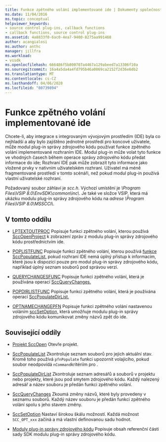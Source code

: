 ```yaml
---
title: Funkce zpětného volání implementované ide | Dokumenty společnosti Microsoft
ms.date: 11/04/2016
ms.topic: conceptual
helpviewer_keywords:
- source control plug-ins, callback functions
- callback functions, source control plug-ins
ms.assetid: 4a8833f0-6ac0-4ea7-9400-8275aa991468
author: acangialosi
ms.author: anthc
manager: jillfra
ms.workload:
- vssdk
ms.openlocfilehash: 666486f5b800707a4467a129abeed7a13306f10a
ms.sourcegitcommit: 16a4a5da4a4fd795b46a0869ca2152f2d36e6db2
ms.translationtype: MT
ms.contentlocale: cs-CZ
ms.lasthandoff: 04/06/2020
ms.locfileid: "80739894"
---
```

# <a name="callback-functions-implemented-by-the-ide"></a>Funkce zpětného volání implementované ide
Chcete-li, aby integrace s integrovaným vývojovým prostředím (IDE) byla co nejhladší a aby bylo zajištěno jednotné prostředí pro koncové uživatele, může modul plug-in správy zdrojového kódu používat funkce zpětného volání implementované rozhraním IDE. Modul plug-in může volat tyto funkce ve vhodných časech během operace správy zdrojového kódu předat informace do ide; Rozhraní IDE pak může zobrazit tyto informace jako vložené prvky v nativním uživatelském rozhraní. Uživatel má méně fragmentované prostředí v tomto scénáři, než pokud modul plug-in používá vlastní uživatelské rozhraní.

 Požadovaný soubor záhlaví je *scc.h*. Výchozí umístění je *\Program Files\VSIP 8.0\EnvSDK\common\inc\\*. Je také ve složce VSIP, která má ukázku modulu plug-in správy zdrojového kódu na *adrese \Program Files\VSIP 8.0\MSSCCI\\*.

## <a name="in-this-section"></a>V tomto oddílu
- [LPTEXTOUTPROC](../extensibility/lptextoutproc.md) Popisuje funkci zpětného volání, kterou používá [SccOpenProject](../extensibility/sccopenproject-function.md) k zobrazení zpráv z modulu plug-in správy zdrojového kódu prostřednictvím ide.

- [POPLISTFUNC](../extensibility/poplistfunc.md) Popisuje funkci zpětného volání, kterou používá [funkce SccPopulateList,](../extensibility/sccpopulatelist-function.md) pokud rozhraní IDE nemá úplný přístup k informacím, které jsou k dispozici pouze pro modul plug-in správy zdrojového kódu, například úplný seznam souborů pod správou verzí.

- [QUERYCHANGESFUNC](../extensibility/querychangesfunc.md) Popisuje funkci zpětného volání, která je používána operací [SccQueryChanges.](../extensibility/sccquerychanges-function.md)

- [POPDIRLISTFUNC](../extensibility/popdirlistfunc.md) Popisuje funkci zpětného volání, která je používána operací [SccPopulateDirList.](../extensibility/sccpopulatedirlist-function.md)

- [OPTNAMECHANGEPFN](../extensibility/optnamechangepfn.md) Popisuje funkci zpětného volání nastavenou voláním [sccSetOption,](../extensibility/sccsetoption-function.md) která umožňuje modulu plug-in správy zdrojového kódu komunikovat změny názvů zpět do ide.

## <a name="related-sections"></a>Související oddíly
- [Projekt SccOpen](../extensibility/sccopenproject-function.md) Otevře projekt.

- [SccPopulateList](../extensibility/sccpopulatelist-function.md) Zkontroluje seznam souborů pro jejich aktuální stav. Kromě toho používá `pfnPopulate` funkci upozornit volajícího, pokud soubor neodpovídá `nCommand`kritériím pro .

- [SccPopulateDirList](../extensibility/sccpopulatedirlist-function.md) Zkontroluje seznam adresářů a souborů v projektu nebo projekty, které jsou pod smytem zdrojového kódu. Každý nalezený adresář a název souboru je předán funkci zpětného volání.

- [SccQueryChanges](../extensibility/sccquerychanges-function.md) Zkoumá změny názvů, které byly provedeny v seznamu souborů. Každý název souboru je předán funkci zpětného volání spolu s jeho stavem změny.

- [SccSetOption](../extensibility/sccsetoption-function.md) Nastaví širokou škálu možností. Každá možnost `SCC_OPT_xxx` začíná a má vlastní definovanou sadu hodnot.

- [Moduly plug-in správy zdrojového kódu](../extensibility/source-control-plug-ins.md) Popisuje obsah referenční části sady SDK modulu plug-in správy zdrojového kódu.
